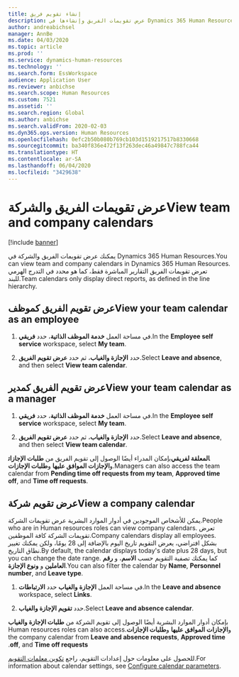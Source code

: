 ```yaml
---
title: إنشاء تقويم فريق
description: عرض تقويمات الفريق وإنشاءها في Dynamics 365 Human Resources.
author: andreabichsel
manager: AnnBe
ms.date: 04/03/2020
ms.topic: article
ms.prod: ''
ms.service: dynamics-human-resources
ms.technology: ''
ms.search.form: EssWorkspace
audience: Application User
ms.reviewer: anbichse
ms.search.scope: Human Resources
ms.custom: 7521
ms.assetid: ''
ms.search.region: Global
ms.author: anbichse
ms.search.validFrom: 2020-02-03
ms.dyn365.ops.version: Human Resources
ms.openlocfilehash: 0efc2b50b080b769cb103d1519217517b8330668
ms.sourcegitcommit: ba340f836e472f13f263dec46a49847c788fca44
ms.translationtype: HT
ms.contentlocale: ar-SA
ms.lasthandoff: 06/04/2020
ms.locfileid: "3429638"
---
```

# <a name="view-team-and-company-calendars"></a><span data-ttu-id="1dfcf-103">عرض تقويمات الفريق والشركة</span><span class="sxs-lookup"><span data-stu-id="1dfcf-103">View team and company calendars</span></span>

[!include [banner](includes/preview-feature.md)]

<span data-ttu-id="1dfcf-104">يمكنك عرض تقويمات الفريق والشركة في Dynamics 365 Human Resources.</span><span class="sxs-lookup"><span data-stu-id="1dfcf-104">You can view team and company calendars in Dynamics 365 Human Resources.</span></span> <span data-ttu-id="1dfcf-105">تعرض تقويمات الفريق التقارير المباشرة فقط، كما هو محدد في التدرج الهرمي للبند.</span><span class="sxs-lookup"><span data-stu-id="1dfcf-105">Team calendars only display direct reports, as defined in the line hierarchy.</span></span>

## <a name="view-your-team-calendar-as-an-employee"></a><span data-ttu-id="1dfcf-106">عرض تقويم الفريق كموظف</span><span class="sxs-lookup"><span data-stu-id="1dfcf-106">View your team calendar as an employee</span></span>

1. <span data-ttu-id="1dfcf-107">في مساحة العمل **‏‫خدمة الموظف الذاتية‬**، حدد **‏‫فريقي‬**.</span><span class="sxs-lookup"><span data-stu-id="1dfcf-107">In the **Employee self service** workspace, select **My team**.</span></span>

2. <span data-ttu-id="1dfcf-108">حدد **الإجازة والغياب‬**، ثم حدد **عرض تقويم الفريق**.</span><span class="sxs-lookup"><span data-stu-id="1dfcf-108">Select **Leave and absence**, and then select **View team calendar**.</span></span>

## <a name="view-your-team-calendar-as-a-manager"></a><span data-ttu-id="1dfcf-109">عرض تقويم الفريق كمدير</span><span class="sxs-lookup"><span data-stu-id="1dfcf-109">View your team calendar as a manager</span></span>

1. <span data-ttu-id="1dfcf-110">في مساحة العمل **‏‫خدمة الموظف الذاتية‬**، حدد **‏‫فريقي‬**.</span><span class="sxs-lookup"><span data-stu-id="1dfcf-110">In the **Employee self service** workspace, select **My team**.</span></span>

2. <span data-ttu-id="1dfcf-111">حدد **الإجازة والغياب‬**، ثم حدد **عرض تقويم الفريق**.</span><span class="sxs-lookup"><span data-stu-id="1dfcf-111">Select **Leave and absence**, and then select **View team calendar**.</span></span>

<span data-ttu-id="1dfcf-112">بإمكان المدراء أيضًا الوصول إلى تقويم الفريق من **طلبات الإجازات‏‎المعلقة لفريقي** و**الإجازات الموافق عليها** و**طلبات الإجازات**.</span><span class="sxs-lookup"><span data-stu-id="1dfcf-112">Managers can also access the team calendar from **Pending time off requests from my team**, **Approved time off**, and **Time off requests**.</span></span> 

## <a name="view-a-company-calendar"></a><span data-ttu-id="1dfcf-113">عرض تقويم شركة</span><span class="sxs-lookup"><span data-stu-id="1dfcf-113">View a company calendar</span></span>

<span data-ttu-id="1dfcf-114">يمكن للأشخاص الموجودين في أدوار الموارد البشرية عرض تقويمات الشركة.</span><span class="sxs-lookup"><span data-stu-id="1dfcf-114">People who are in Human resources roles can view company calendars.</span></span> <span data-ttu-id="1dfcf-115">تعرض تقويمات الشركة كافة الموظفين.</span><span class="sxs-lookup"><span data-stu-id="1dfcf-115">Company calendars display all employees.</span></span> <span data-ttu-id="1dfcf-116">بشكل افتراضي، يعرض التقويم تاريخ اليوم بالإضافة إلى 28 يومًا، ولكن يمكنك تغيير نطاق التاريخ.</span><span class="sxs-lookup"><span data-stu-id="1dfcf-116">By default, the calendar displays today's date plus 28 days, but you can change the date range.</span></span> <span data-ttu-id="1dfcf-117">كما يمكنك تصفية التقويم حسب **الاسم**، و **رقم العاملين** و **ونوع الإجازة**.</span><span class="sxs-lookup"><span data-stu-id="1dfcf-117">You can also filter the calendar by **Name**, **Personnel number**, and **Leave type**.</span></span>

1. <span data-ttu-id="1dfcf-118">في مساحة العمل **‏‫الإجازة والغياب‬** حدد **الارتباطات**.</span><span class="sxs-lookup"><span data-stu-id="1dfcf-118">In the **Leave and absence** workspace, select **Links**.</span></span>

2. <span data-ttu-id="1dfcf-119">حدد **تقويم ‏‫الإجازة والغياب‬**.</span><span class="sxs-lookup"><span data-stu-id="1dfcf-119">Select **Leave and absence calendar**.</span></span>

<span data-ttu-id="1dfcf-120">بإمكان أدوار الموارد البشرية أيضًا الوصول إلى تقويم الشركة من **طلبات الإجازة والغياب** و**الإجازات الموافق عليها‬‏‫** و**طلبات الإجازات**.</span><span class="sxs-lookup"><span data-stu-id="1dfcf-120">Human resources roles can also access the company calendar from **Leave and absence requests**, **Approved time off**, and **Time off requests**.</span></span> 

<span data-ttu-id="1dfcf-121">للحصول على معلومات حول إعدادات التقويم، راجع [تكوين معلمات التقويم](hr-leave-and-absence-parameters.md?configure-calendar-parameters).</span><span class="sxs-lookup"><span data-stu-id="1dfcf-121">For information about calendar settings, see [Configure calendar parameters](hr-leave-and-absence-parameters.md?configure-calendar-parameters).</span></span>

